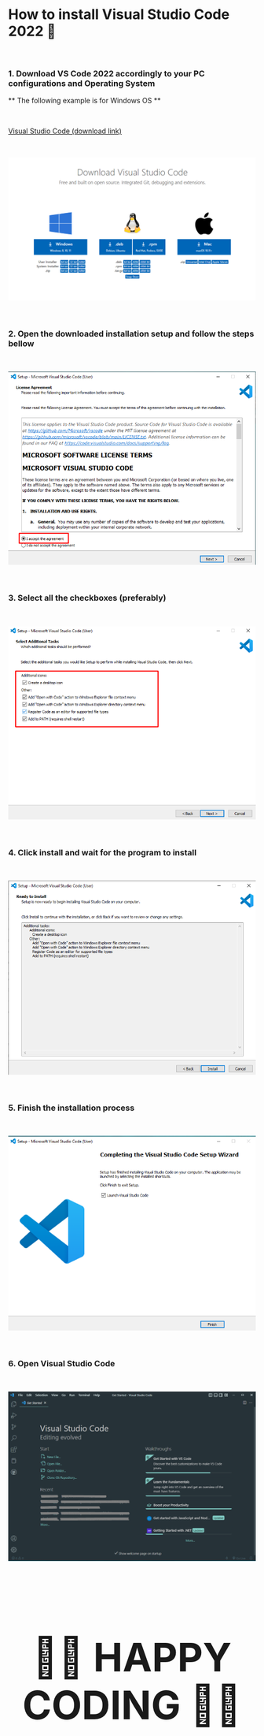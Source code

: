 # How to install Visual Studio Code 2022 📜 
<br>

### 1. Download VS Code 2022 accordingly to your PC configurations and Operating System

** The following example is for Windows OS **

<br>

[Visual Studio Code (download link)](https://code.visualstudio.com/download#)

<br>


![InstallStep1](img/step-1.png)

<br>

### 2. Open the downloaded installation setup and follow the steps bellow
<br>

![InstallStep2](img/step-2.png)

<br>

### 3. Select all the checkboxes (preferably)
<br>

![InstallStep3](img/step-3.png)

<br>

### 4. Click install and wait for the program to install
<br>

![InstallStep4](img/step-4.png)

<br>

### 5. Finish the installation process
<br>

![InstallStep5](img/step-5.png)

<br>

### 6. Open Visual Studio Code
<br>

![InstallStep6](img/step-6.png)

<br>

<h2 align="center" style="font-size:80px;">
   🎉🎊 HAPPY CODING 🍻🥂
</h2>